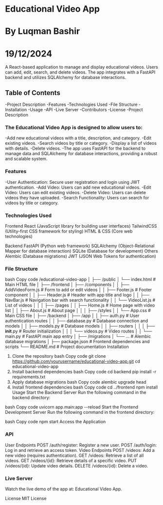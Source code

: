 # Educational Video App
# By Luqman Bashir
# 19/12/2024
A React-based application to manage and display educational videos. Users can add, edit, search, and delete videos. The app integrates with a FastAPI backend and utilizes SQLAlchemy for database interactions.

## Table of Contents
-Project Description
-Features
-Technologies Used
-File Structure
-Installation
-Usage
-API
-Live Server
-Contributors
-License
-Project Description

### The Educational Video App is designed to allow users to:

-Add new educational videos with a title, description, and category.
-Edit existing videos.
-Search videos by title or category.
-Display a list of videos with details.
-Delete videos.
-The app uses FastAPI for the backend to manage data and SQLAlchemy for database interactions, providing a robust and scalable system.

### Features
-User Authentication: Secure user registration and login using JWT authentication.
-Add Video: Users can add new educational videos.
-Edit Video: Users can edit existing videos.
-Delete Video: Users can delete videos they have uploaded.
-Search Functionality: Users can search for videos by title or category.

### Technologies Used
Frontend
React (JavaScript library for building user interfaces)
TailwindCSS (Utility-first CSS framework for styling)
HTML & CSS (Core web technologies)

Backend
FastAPI (Python web framework)
SQLAlchemy (Object-Relational Mapper for database interaction)
SQLite (Database for development)
Others
Alembic (Database migrations)
JWT (JSON Web Tokens for authentication)

### File Structure
bash
Copy code
/educational-video-app
│
├── /public
│   └── index.html                     # Main HTML file
│
├── /frontend
│   ├── /components
│   │   ├── AddVideoForm.js            # Form to add or edit videos
│   │   ├── Footer.js                  # Footer component
│   │   ├── Header.js                  # Header with app title and logo
│   │   ├── NavBar.js                  # Navigation bar with search functionality
│   │   └── VideoList.js               # List of videos
│   │
│   ├── /pages
│   │   ├── Home.js                    # Home page with video list
│   │   ├── About.js                   # About page
│   │
│   ├── /styles
│   │   └── App.css                    # Main CSS file
│
├── /backend
│   ├── /app
│   │   ├── auth.py                    # User authentication routes
│   │   ├── database.py                # Database connection and models
│   │   ├── models.py                  # Database models
│   │   ├── routers
│   │   │   ├── __init__.py            # Router initialization
│   │   │   └── videos.py              # Video routes
│   │   └── main.py                    # FastAPI main app entry
│
├── /migrations
│   └── ...                            # Alembic database migrations
│
├── package.json                       # Frontend dependencies and scripts
└── README.md                          # Project documentation
Installation
1. Clone the repository
bash
Copy code
git clone https://github.com/yourusername/educational-video-app.git
cd educational-video-app
2. Install backend dependencies
bash
Copy code
cd backend
pip install -r requirements.txt
3. Apply database migrations
bash
Copy code
alembic upgrade head
4. Install frontend dependencies
bash
Copy code
cd ../frontend
npm install
Usage
Start the Backend Server
Run the following command in the backend directory:

bash
Copy code
uvicorn app.main:app --reload
Start the Frontend Development Server
Run the following command in the frontend directory:

bash
Copy code
npm start
Access the Application

### API
User Endpoints
POST /auth/register: Register a new user.
POST /auth/login: Log in and retrieve an access token.
Video Endpoints
POST /videos: Add a new video (requires authentication).
GET /videos: Retrieve a list of all videos.
GET /videos/{id}: Retrieve details of a specific video.
PUT /videos/{id}: Update video details.
DELETE /videos/{id}: Delete a video.

### Live Server
Watch the live demo of the app at: Educational Video App.


License
MIT License